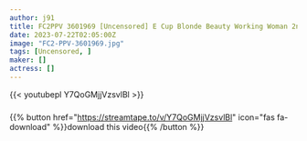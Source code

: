 ```yaml
---
author: j91
title: FC2PPV 3601969 [Uncensored] E Cup Blonde Beauty Working Woman 2nd Year ☆ Today I Used My Paid Leave And Showed Off At The Window With A Large Amount Of Semen Seeding Sex.
date: 2023-07-22T02:05:00Z
image: "FC2-PPV-3601969.jpg"
tags: [Uncensored, ]
maker: []
actress: []
---
```



{{< youtubepl Y7QoGMjjVzsvlBl >}}
###

{{% button href="https://streamtape.to/v/Y7QoGMjjVzsvlBl" icon="fas fa-download" %}}download this video{{% /button %}}

